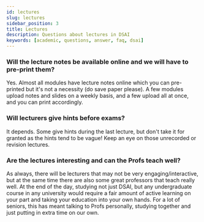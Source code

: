 ```yaml
---
id: lectures
slug: lectures
sidebar_position: 3
title: Lectures
description: Questions about lectures in DSAI
keywords: [academic, questions, answer, faq, dsai]
---
```


### Will the lecture notes be available online and we will have to pre-print them?

Yes. Almost all modules have lecture notes online which you can pre-printed but it's not a necessity (do save paper please). A few modules upload notes and slides on a weekly basis, and a few upload all at once, and you can print accordingly.

### Will lecturers give hints before exams?

It depends. Some give hints during the last lecture, but don't take it for granted as the hints tend to be vague! Keep an eye on those unrecorded or revision lectures.

### Are the lectures interesting and can the Profs teach well?

As always, there will be lecturers that may not be very engaging/interactive, but at the same time there are also some great professors that teach really well. At the end of the day, studying not just DSAI, but any undergraduate course in any university would require a fair amount of active learning on your part and taking your education into your own hands. For a lot of seniors, this has meant talking to Profs personally, studying together and just putting in extra time on our own.
